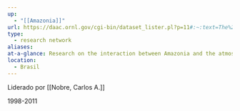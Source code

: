```yaml
---
up:
  - "[[Amazonia]]"
url: https://daac.ornl.gov/cgi-bin/dataset_lister.pl?p=11#:~:text=The%20Large%2DScale%20Biosphere%2DAtmosphere,and%20portions%20of%20adjacent%20countries.
type:
  - research network
aliases: 
at-a-glance: Research on the interaction between Amazonia and the atmosphere
location:
  - Brasil
---
```

Liderado por [[Nobre, Carlos A.]]

1998-2011